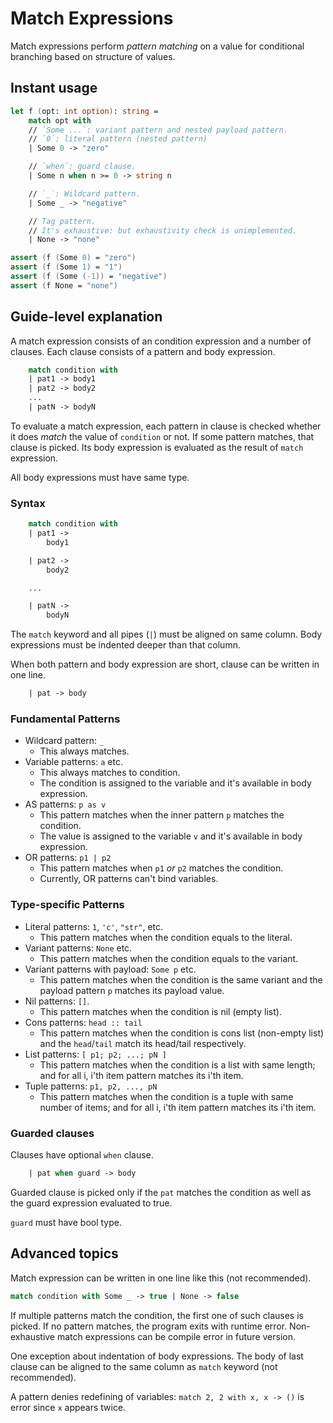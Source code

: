 # Match Expressions

Match expressions perform *pattern matching* on a value for conditional branching based on structure of values.

## Instant usage

```fsharp
let f (opt: int option): string =
    match opt with
    // `Some ...`: variant pattern and nested payload pattern.
    // `0`: literal pattern (nested pattern)
    | Some 0 -> "zero"

    // `when`: guard clause.
    | Some n when n >= 0 -> string n

    // `_`: Wildcard pattern.
    | Some _ -> "negative"

    // Tag pattern.
    // It's exhaustive: but exhaustivity check is unimplemented.
    | None -> "none"

assert (f (Some 0) = "zero")
assert (f (Some 1) = "1")
assert (f (Some (-1)) = "negative")
assert (f None = "none")
```

## Guide-level explanation

A match expression consists of an condition expression and a number of clauses.
Each clause consists of a pattern and body expression.

```fsharp
    match condition with
    | pat1 -> body1
    | pat2 -> body2
    ...
    | patN -> bodyN
```

To evaluate a match expression, each pattern in clause is checked whether it does *match* the value of `condition` or not.
If some pattern matches, that clause is picked. Its body expression is evaluated as the result of `match` expression.

All body expressions must have same type.

### Syntax

```fsharp
    match condition with
    | pat1 ->
        body1

    | pat2 ->
        body2

    ...

    | patN ->
        bodyN
```

The `match` keyword and all pipes (`|`) must be aligned on same column.
Body expressions must be indented deeper than that column.

When both pattern and body expression are short, clause can be written in one line.

```fsharp
    | pat -> body
```

### Fundamental Patterns

- Wildcard pattern: `_`
    - This always matches.
- Variable patterns: `a` etc.
    - This always matches to condition.
    - The condition is assigned to the variable and it's available in body expression.
- AS patterns: `p as v`
    - This pattern matches when the inner pattern `p` matches the condition.
    - The value is assigned to the variable `v` and it's available in body expression.
- OR patterns: `p1 | p2`
    - This pattern matches when `p1` *or* `p2` matches the condition.
    - Currently, OR patterns can't bind variables.

### Type-specific Patterns

- Literal patterns: `1`, `'c'`, `"str"`, etc.
    - This pattern matches when the condition equals to the literal.
- Variant patterns: `None` etc.
    - This pattern matches when the condition equals to the variant.
- Variant patterns with payload: `Some p` etc.
    - This pattern matches when the condition is the same variant and the payload pattern `p` matches its payload value.
- Nil patterns: `[]`.
    - This pattern matches when the condition is nil (empty list).
- Cons patterns: `head :: tail`
    - This pattern matches when the condition is cons list (non-empty list) and the `head`/`tail` match its head/tail respectively.
- List patterns: `[ p1; p2; ...; pN ]`
    - This pattern matches when the condition is a list with same length; and for all i, i'th item pattern matches its i'th item.
- Tuple patterns: `p1, p2, ..., pN`
    - This pattern matches when the condition is a tuple with same number of items; and for all i, i'th item pattern matches its i'th item.

### Guarded clauses

Clauses have optional `when` clause.

```fsharp
    | pat when guard -> body
```

Guarded clause is picked only if the `pat` matches the condition as well as the guard expression evaluated to true.

`guard` must have bool type.

## Advanced topics

Match expression can be written in one line like this (not recommended).

```fsharp
match condition with Some _ -> true | None -> false
```

If multiple patterns match the condition, the first one of such clauses is picked.
If no pattern matches, the program exits with runtime error.
Non-exhaustive match expressions can be compile error in future version.

One exception about indentation of body expressions.
The body of last clause can be aligned to the same column as `match` keyword (not recommended).

A pattern denies redefining of variables: `match 2, 2 with x, x -> ()` is error since `x` appears twice.

